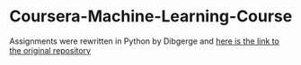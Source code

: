 # Coursera-Machine-Learning-Course
Assignments were rewritten in Python by Dibgerge and [here is the link to the original repository](https://github.com/dibgerge/ml-coursera-python-assignments)
